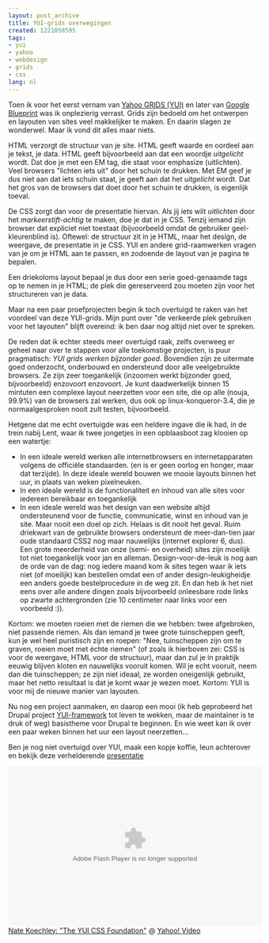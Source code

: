 ```yaml
---
layout: post_archive
title: YUI-grids overwegingen
created: 1221058595
tags:
- yui
- yahoo
- webdesign
- grids
- css
lang: nl
---
```

Toen ik voor het eerst vernam van [Yahoo GRIDS (YUI)](http://developer.yahoo.com/yui/grids/) en later van [Google Blueprint](http://www.blueprintcss.org/) was ik onplezierig verrast. Grids zijn bedoeld om het ontwerpen en layouten van sites veel makkelijker te maken. En daarin slagen ze wonderwel. Maar ik vond dit alles maar niets.

HTML verzorgt de structuur van je site. HTML geeft waarde en oordeel aan je tekst, je data. HTML geeft bijvoorbeeld aan dat een woordje _uitgelicht_ wordt. Dat doe je met een EM tag, die staat voor emphasize (uitlichten). Veel browsers "lichten iets uit" door het schuin te drukken. Met EM geef je dus niet aan dat iets schuin staat, je geeft aan dat het _uitgelicht_ wordt. Dat het gros van de browsers dat doet door het schuin te drukken, is eigenlijk toeval.

De CSS zorgt dan voor de presentatie hiervan. Als jij iets wilt _uitlichten_ door het _markeerstift-achtig_ te maken, doe je dat in je CSS. Tenzij iemand zijn browser dat expliciet niet toestaat (bijvoorbeeld omdat de gebruiker geel-kleurenblind is). Oftewel: de structuur zit in je HTML, maar het design, de weergave, de presentatie in je CSS. YUI en andere grid-raamwerken vragen van je om je HTML aan te passen, en zodoende de layout van je pagina te bepalen.

Een driekoloms layout bepaal je dus door een serie goed-genaamde tags op te nemen in je HTML; de plek die gereserveerd zou moeten zijn voor het structureren van je data.

Maar na een paar proefprojecten begin ik toch overtuigd te raken van het voordeel van deze YUI-grids. Mijn punt over "de verkeerde plek gebruiken voor het layouten" blijft overeind: ik ben daar nog altijd niet over te spreken.

De reden dat ik echter steeds meer overtuigd raak, zelfs overweeg er geheel naar over te stappen voor alle toekomstige projecten, is puur pragmatisch: _YUI grids werken bijzonder goed_. Bovendien zijn ze uitermate goed onderzocht, onderbouwd en ondersteund door alle veelgebruikte browsers. Ze zijn zeer toegankelijk (inzoomen werkt bijzonder goed, bijvoorbeeld) enzovoort enzovoort. Je kunt daadwerkelijk binnen 15 mintuten een complexe layout neerzetten voor een site, die op alle (nouja, 99.9%) van de browsers zal werken, dus ook op linux-konqueror-3.4, die je normaalgesproken nooit zult testen, bijvoorbeeld.

Hetgene dat me echt overtuigde was een heldere ingave die ik had, in de trein nabij Lent, waar ik twee jongetjes in een opblaasboot zag klooien op een watertje:

* In een ideale wereld werken alle internetbrowsers en internetapparaten volgens de officiële standaarden. (en is er geen oorlog en honger, maar dat terzijde). In deze ideale wereld bouwen we mooie layouts binnen het uur, in plaats van weken pixelneuken.
* In een ideale wereld is de functionaliteit en inhoud van alle sites voor iedereen bereikbaar en toegankelijk
* In een ideale wereld was het design van een website altijd ondersteunend voor de functie, communicatie, winst en inhoud van je site. Maar nooit een doel op zich.
Helaas is dit nooit het geval. Ruim driekwart van de gebruikte browsers ondersteunt de meer-dan-tien jaar oude standaard CSS2 nog maar nauwelijks (internet explorer 6, dus). Een grote meerderheid van onze (semi- en overheid) sites zijn moeilijk tot niet toegankelijk voor jan en alleman. Design-voor-de-leuk is nog aan de orde van de dag: nog iedere maand kom ik sites tegen waar ik iets niet (of moeilijk) kan bestellen omdat een of ander design-leukigheidje een anders goede bestelprocedure in de weg zit. En dan heb ik het niet eens over alle andere dingen zoals bijvoorbeeld onleesbare rode links op zwarte achtergronden (zie 10 centimeter naar links voor een voorbeeld :)).

Kortom: we moeten roeien met de riemen die we hebben: twee afgebroken, niet passende riemen. Als dan iemand je twee grote tuinscheppen geeft, kun je wel heel puristisch zijn en roepen: "Nee, tuinscheppen zijn om te graven, roeien moet met échte riemen" (of zoals ik hierboven zei: CSS is voor de weergave, HTML voor de structuur), maar dan zul je in praktijk eeuwig blijven kloten en nauwelijks vooruit komen. Wil je echt vooruit, neem dan die tuinscheppen; ze zijn niet ideaal, ze worden oneigenlijk gebruikt, maar het netto resultaat is dat je komt waar je wezen moet. Kortom: YUI is voor mij de nieuwe manier van layouten.

Nu nog een project aanmaken, en daarop een mooi (ik heb geprobeerd het Drupal project [YUI-framework](http://drupal.org/project/yui-framework) tot leven te wekken, maar de maintainer is te druk of weg) basistheme voor Drupal te beginnen. En wie weet kan ik over een paar weken binnen het uur een layout neerzetten...

Ben je nog niet overtuigd over YUI, maak een kopje koffie, leun achterover en bekijk deze verhelderende [presentatie]( http://video.yahoo.com/watch/1373808/4732784) <div><object width="512" height="322"><param name="movie" value="http://d.yimg.com/static.video.yahoo.com/yep/YV_YEP.swf?ver=2.2.30" /><param name="allowFullScreen" value="true" /><param name="AllowScriptAccess" value="always" /><param name="bgcolor" value="#000000" /><param name="flashVars" value="id=4732784&vid=1373808&lang=en-us&intl=us&thumbUrl=http%3A//us.i1.yimg.com/us.yimg.com/i/us/sch/cn/v/v3/w956/1373808_320_240.jpeg&embed=1" /><embed src="http://d.yimg.com/static.video.yahoo.com/yep/YV_YEP.swf?ver=2.2.30" type="application/x-shockwave-flash" width="512" height="322" allowfullscreen="true" allowscriptaccess="always" bgcolor="#000000" flashvars="id=4732784&vid=1373808&lang=en-us&intl=us&thumbUrl=http%3A//us.i1.yimg.com/us.yimg.com/i/us/sch/cn/v/v3/w956/1373808_320_240.jpeg&embed=1"></embed></object><br />[Nate Koechley: &quot;The YUI CSS Foundation&quot;](http://video.yahoo.com/watch/1373808/4732784) @ [Yahoo! Video](http://video.yahoo.com)</div>
